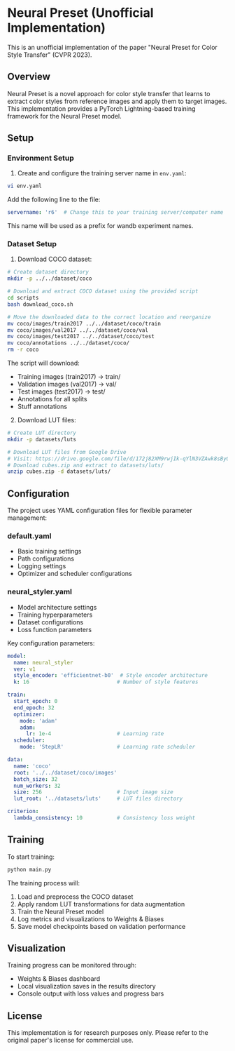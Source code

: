 # Neural Preset (Unofficial Implementation)

This is an unofficial implementation of the paper "Neural Preset for Color Style Transfer" (CVPR 2023).

## Overview

Neural Preset is a novel approach for color style transfer that learns to extract color styles from reference images and apply them to target images. This implementation provides a PyTorch Lightning-based training framework for the Neural Preset model.

## Setup

### Environment Setup

1. Create and configure the training server name in `env.yaml`:
```bash
vi env.yaml
```
Add the following line to the file:
```yaml
servername: 'r6'  # Change this to your training server/computer name
```
This name will be used as a prefix for wandb experiment names.

### Dataset Setup

1. Download COCO dataset:
```bash
# Create dataset directory
mkdir -p ../../dataset/coco

# Download and extract COCO dataset using the provided script
cd scripts
bash download_coco.sh

# Move the downloaded data to the correct location and reorganize
mv coco/images/train2017 ../../dataset/coco/train
mv coco/images/val2017 ../../dataset/coco/val
mv coco/images/test2017 ../../dataset/coco/test
mv coco/annotations ../../dataset/coco/
rm -r coco
```

The script will download:
- Training images (train2017) → train/
- Validation images (val2017) → val/
- Test images (test2017) → test/
- Annotations for all splits
- Stuff annotations

2. Download LUT files:
```bash
# Create LUT directory
mkdir -p datasets/luts

# Download LUT files from Google Drive
# Visit: https://drive.google.com/file/d/172j82XM9rwjIk-qYlN3VZAwk8sBy0XAf/view?usp=sharing
# Download cubes.zip and extract to datasets/luts/
unzip cubes.zip -d datasets/luts/
```

## Configuration

The project uses YAML configuration files for flexible parameter management:

### default.yaml
- Basic training settings
- Path configurations
- Logging settings
- Optimizer and scheduler configurations

### neural_styler.yaml
- Model architecture settings
- Training hyperparameters
- Dataset configurations
- Loss function parameters

Key configuration parameters:
```yaml
model:
  name: neural_styler
  ver: v1
  style_encoder: 'efficientnet-b0'  # Style encoder architecture
  k: 16                            # Number of style features

train:
  start_epoch: 0
  end_epoch: 32
  optimizer:
    mode: 'adam'
    adam:
      lr: 1e-4                     # Learning rate
  scheduler:
    mode: 'StepLR'                 # Learning rate scheduler

data:
  name: 'coco'
  root: '../../dataset/coco/images'
  batch_size: 32
  num_workers: 32
  size: 256                        # Input image size
  lut_root: '../datasets/luts'     # LUT files directory

criterion:
  lambda_consistency: 10           # Consistency loss weight
```

## Training

To start training:
```bash
python main.py
```

The training process will:
1. Load and preprocess the COCO dataset
2. Apply random LUT transformations for data augmentation
3. Train the Neural Preset model
4. Log metrics and visualizations to Weights & Biases
5. Save model checkpoints based on validation performance

## Visualization

Training progress can be monitored through:
- Weights & Biases dashboard
- Local visualization saves in the results directory
- Console output with loss values and progress bars

## License

This implementation is for research purposes only. Please refer to the original paper's license for commercial use.
